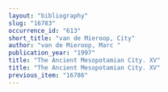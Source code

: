 ```yaml
---
layout: "bibliography"
slug: "16783"
occurrence_id: "613"
short_title: "van de Mieroop, City"
author: "van de Mieroop, Marc "
publication_year: "1997"
title: "The Ancient Mesopotamian City. XV"
title: "The Ancient Mesopotamian City. XV"
previous_item: "16786"
---
```

